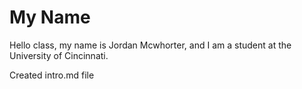 # My Name
Hello class, my name is Jordan Mcwhorter, and I am a student at the University of Cincinnati.

Created intro.md file